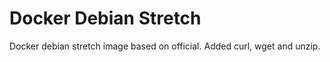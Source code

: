 Docker Debian Stretch
=====================

Docker debian stretch image based on official.
Added curl, wget and unzip.